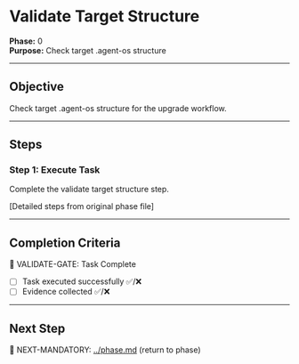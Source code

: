 # Validate Target Structure

**Phase:** 0  
**Purpose:** Check target .agent-os structure  

---

## Objective

Check target .agent-os structure for the upgrade workflow.

---

## Steps

### Step 1: Execute Task

Complete the validate target structure step.

[Detailed steps from original phase file]

---

## Completion Criteria

🛑 VALIDATE-GATE: Task Complete

- [ ] Task executed successfully ✅/❌
- [ ] Evidence collected ✅/❌

---

## Next Step

🎯 NEXT-MANDATORY: [../phase.md](../phase.md) (return to phase)
